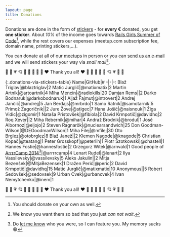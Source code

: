 ```yaml
---
layout: page
title: Donations
---
```


Donations are done in the form of [stickers](/stickers) - for **every €** donated, you get **one sticker**. About *10%* of the income goes towards [Rails Girls Summer of Code](http://railsgirlssummerofcode.org/)[^1], while the rest covers our expenses (meetup.com subscription fee, domain name, printing stickers,…).

You can donate at all of our [meetups](http://www.meetup.com/RubySlovenia/) in person or you can [send us an e-mail](mailto:info@rug.si) and we will send stickers your way via *snail mail*[^2].

:sparkling_heart: :heartbeat: :heartpulse: :cupid: :revolving_hearts: :purple_heart: :blue_heart: :yellow_heart: :green_heart: :heart: Thank you all! :heart: :green_heart: :yellow_heart: :blue_heart: :purple_heart: :revolving_hearts: :cupid: :heartpulse: :heartbeat: :sparkling_heart:

{:.donations-via-stickers-table}
Name|GitHub|#
-|-|-:
Blaž Triglav|@blaztriglav|2
Matic Jurglič|@matixmatix|2
Martin Artnik|@artoartnik|4
Miha Mencin|@radiokills|20
Damjan Rems||2
Darko Bodnaruk|@darkobodnaruk|1
Aljaž Fajmut|@introvert|2
Andrej Jančič|@andrejj|5
Jan Berdajs|@mrbrdo|1
Samo Ratnik|@samotarnik|5
Primož Zagoričnik||2
Jure Žove|@stigec|7
Hana Jošić|@naisnouk|1
Žiga Vidic|@zigomir|1
Nataša Pristovšek|@fibiola|2
David Krmpotič|@davidhq|2
Roq Xever||2
Miha Rebernik|@mihar|4
Andraž Brodnik|@brodul|1
José Albornoz|@eljojo|2
Steven Ragnarök|@nuclearsandwich|25
Don Goodman-Wilson|@DEGoodmanWilson|1
Miha Filej|@mfilej|30
Oto Brglez|@otobrglez|8
Blaž Janež||2
Klemen Nagode|@knagode|5
Christian Kopač|@teatang|1
Peter Grosskopf|@peterlih|1
Piotr Szotkowski|@chastell|1
Hannes Fostie|@hannesfostie|2
Grzegorz Witek|@arnvald|1
Good people of [ArrrrCamp 2014](http://2014.arrrrcamp.be/)[^3]|@arrrrcamp|4
Lenart Rudel|@lenart|2
Ilya Vassilevsky|@vassilevsky|5
Aleks Jakulin||2
Mitja Bezenšek|@MitjaBezensek|1
Dražen Perić|@peric|2
David Krmpotič|@davidhq|15
Matic Jurglič|@matixmatix|10
Anonymous||5
Robert Sedovšek|@sedovsek|9
Urban Cvek|@urbancvek|4
Ivan Nemytchenko|@inem|1

:sparkling_heart: :heartbeat: :heartpulse: :cupid: :revolving_hearts: :purple_heart: :blue_heart: :yellow_heart: :green_heart: :heart: Thank you all! :heart: :green_heart: :yellow_heart: :blue_heart: :purple_heart: :revolving_hearts: :cupid: :heartpulse: :heartbeat: :sparkling_heart:

[^1]: You should donate on your own as well.
[^2]: We know you want them so bad that you just *can not wait*.
[^3]: Do [let me know](https://twitter.com/RubySlovenia) who you were, so I can feature you. My memory sucks :grin:
